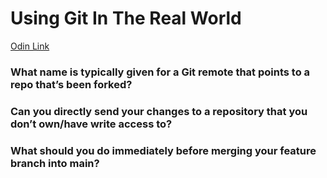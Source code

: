 # Using Git In The Real World

[Odin Link](https://www.theodinproject.com/lessons/javascript-using-git-in-the-real-world)

### What name is typically given for a Git remote that points to a repo that’s been forked?

### Can you directly send your changes to a repository that you don’t own/have write access to?

### What should you do immediately before merging your feature branch into main?
